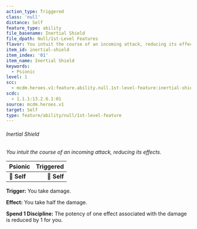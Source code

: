 ```yaml
---
action_type: Triggered
class: 'null'
distance: Self
feature_type: ability
file_basename: Inertial Shield
file_dpath: Null/1st-Level Features
flavor: You intuit the course of an incoming attack, reducing its effects.
item_id: inertial-shield
item_index: '01'
item_name: Inertial Shield
keywords:
  - Psionic
level: 1
scc:
  - mcdm.heroes.v1:feature.ability.null.1st-level-feature:inertial-shield
scdc:
  - 1.1.1:13.2.6.1:01
source: mcdm.heroes.v1
target: Self
type: feature/ability/null/1st-level-feature
---
```


###### Inertial Shield

*You intuit the course of an incoming attack, reducing its effects.*

| **Psionic** | **Triggered** |
| ----------- | ------------: |
| **📏 Self** |   **🎯 Self** |

**Trigger:** You take damage.

**Effect:** You take half the damage.

**Spend 1 Discipline:** The potency of one effect associated with the damage is reduced by 1 for you.
